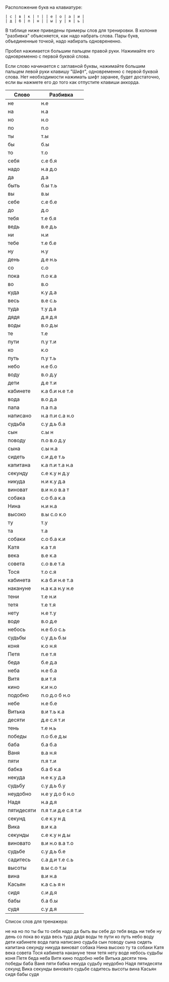 Расположение букв на клавиатуре:

```
| с | в | к | т | | е | о | а | и |
| д | б | п | н | | ы | у | я | ь |
```

В таблице ниже приведены примеры слов для тренировки. В колонке "разбивка" объясняется, как надо набрать слова. Пары букв, объединенные точкой, надо набирать одноврененно.

Пробел нажимается большим пальцем правой руки. Нажимайте его одновременно с первой буквой слова.

Если слово начинается с заглавной буквы, нажимайте большим пальцем левой руки клавишу "Шифт", одновременно с первой буквой слова. Нет необходимости нажимать шифт заранее, будет достаточно, если вы нажмете его до того как отпустите клавиши аккорда.

| Слово | Разбивка |
| --- | --- |
| не | н.е | 
| на | н.а | 
| но | н.о | 
| по | п.о | 
| ты | т.ы | 
| бы | б.ы | 
| то | т.о | 
| себя | с.е б.я | 
| надо | н.а д.о | 
| да | д.а | 
| быть | б.ы т.ь | 
| вы | в.ы | 
| себе | с.е б.е | 
| до | д.о | 
| тебя | т.е б.я | 
| ведь | в.е д.ь | 
| ни | н.и | 
| тебе | т.е б.е | 
| ну | н.у | 
| день | д.е н.ь | 
| со | с.о | 
| пока | п.о к.а | 
| во | в.о | 
| куда | к.у д.а | 
| весь | в.е с.ь | 
| туда | т.у д.а | 
| дядя | д.я д.я | 
| воды | в.о д.ы | 
| те | т.е | 
| пути | п.у т.и | 
| ко | к.о | 
| путь | п.у т.ь | 
| небо | н.е б.о | 
| воду | в.о д.у | 
| дети | д.е т.и | 
| кабинете | к.а б.и н.е т.е | 
| вода | в.о д.а | 
| папа | п.а п.а | 
| написано | н.а п.и с.а н.о | 
| судьба | с.у д.ь б.а | 
| сын | с.ы н | 
| поводу | п.о в.о д.у | 
| сына | с.ы н.а | 
| сидеть | с.и д.е т.ь | 
| капитана | к.а п.и т.а н.а | 
| секунду | с.е к.у н д.у | 
| никуда | н.и к.у д.а | 
| виноват | в.и н.о в.а т | 
| собака | с.о б.а к.а | 
| Нина | н.и н.а | 
| высоко | в.ы с.о к.о | 
| ту | т.у | 
| та | т.а | 
| собаки | с.о б.а к.и | 
| Катя | к.а т.я | 
| века | в.е к.а | 
| совета | с.о в.е т.а | 
| Тося | т.о с.я | 
| кабинета | к.а б.и н.е т.а | 
| накануне | н.а к.а н.у н.е | 
| тени | т.е н.и | 
| тетя | т.е т.я | 
| нету | н.е т.у | 
| воде | в.о д.е | 
| небось | н.е б.о с.ь | 
| судьбы | с.у д.ь б.ы | 
| коня | к.о н.я | 
| Петя | п.е т.я | 
| беда | б.е д.а | 
| неба | н.е б.а | 
| Витя | в.и т.я | 
| кино | к.и н.о | 
| подобно | п.о д.о б н.о | 
| небе | н.е б.е | 
| Витька | в.и т.ь к.а | 
| десяти | д.е с.я т.и | 
| тень | т.е н.ь | 
| победы | п.о б.е д.ы | 
| баба | б.а б.а | 
| Ваня | в.а н.я | 
| пяти | п.я т.и | 
| бабка | б.а б к.а | 
| некуда | н.е к.у д.а | 
| судьбу | с.у д.ь б.у | 
| неудобно | н.е у д.о б н.о | 
| Надя | н.а д.я | 
| пятидесяти | п.я т.и д.е с.я т.и | 
| секунд | с.е к.у н д | 
| Вика | в.и к.а | 
| секунды | с.е к.у н д.ы | 
| виновато | в.и н.о в.а т.о | 
| судьбе | с.у д.ь б.е | 
| садитесь | с.а д.и т.е с.ь | 
| высоты | в.ы с.о т.ы | 
| вина | в.и н.а | 
| Касьян | к.а с.ь я н | 
| сидя | с.и д.я | 
| бабы | б.а б.ы | 
| судя | с.у д.я | 

Список слов для тренажера:

не на но по ты бы то себя надо да быть вы себе до тебя ведь ни тебе ну день со пока во куда весь туда дядя воды те пути ко путь небо воду дети кабинете вода папа написано судьба сын поводу сына сидеть капитана секунду никуда виноват собака Нина высоко ту та собаки Катя века совета Тося кабинета накануне тени тетя нету воде небось судьбы коня Петя беда неба Витя кино подобно небе Витька десяти тень победы баба Ваня пяти бабка некуда судьбу неудобно Надя пятидесяти секунд Вика секунды виновато судьбе садитесь высоты вина Касьян сидя бабы судя
